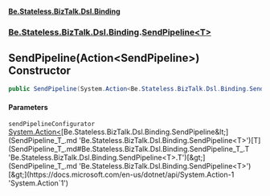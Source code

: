 #### [Be.Stateless.BizTalk.Dsl.Binding](README.md 'README')
### [Be.Stateless.BizTalk.Dsl.Binding](Be.Stateless.BizTalk.Dsl.Binding.md 'Be.Stateless.BizTalk.Dsl.Binding').[SendPipeline&lt;T&gt;](SendPipeline_T_.md 'Be.Stateless.BizTalk.Dsl.Binding.SendPipeline<T>')

## SendPipeline(Action<SendPipeline<T>>) Constructor

```csharp
public SendPipeline(System.Action<Be.Stateless.BizTalk.Dsl.Binding.SendPipeline<T>> sendPipelineConfigurator);
```
#### Parameters

<a name='Be.Stateless.BizTalk.Dsl.Binding.SendPipeline_T_.SendPipeline(System.Action_Be.Stateless.BizTalk.Dsl.Binding.SendPipeline_T__).sendPipelineConfigurator'></a>

`sendPipelineConfigurator` [System.Action&lt;](https://docs.microsoft.com/en-us/dotnet/api/System.Action-1 'System.Action`1')[Be.Stateless.BizTalk.Dsl.Binding.SendPipeline&lt;](SendPipeline_T_.md 'Be.Stateless.BizTalk.Dsl.Binding.SendPipeline<T>')[T](SendPipeline_T_.md#Be.Stateless.BizTalk.Dsl.Binding.SendPipeline_T_.T 'Be.Stateless.BizTalk.Dsl.Binding.SendPipeline<T>.T')[&gt;](SendPipeline_T_.md 'Be.Stateless.BizTalk.Dsl.Binding.SendPipeline<T>')[&gt;](https://docs.microsoft.com/en-us/dotnet/api/System.Action-1 'System.Action`1')